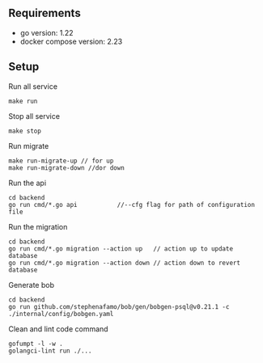## Requirements

- go version: 1.22
- docker compose version: 2.23

## Setup

Run all service
```
make run
```

Stop all service
```
make stop
```

Run migrate 
```
make run-migrate-up // for up
make run-migrate-down //dor down
```

Run the api
```
cd backend
go run cmd/*.go api           //--cfg flag for path of configuration file
```

Run the migration
```
cd backend
go run cmd/*.go migration --action up   // action up to update database
go run cmd/*.go migration --action down // action down to revert database
```

Generate bob
```
cd backend
go run github.com/stephenafamo/bob/gen/bobgen-psql@v0.21.1 -c ./internal/config/bobgen.yaml
```

Clean and lint code command
```
gofumpt -l -w .
golangci-lint run ./...
```
